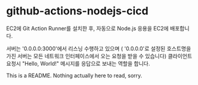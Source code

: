 # github-actions-nodejs-cicd

EC2에 Git Action Runner를 설치한 후, 자동으로 Node.js 응용을 EC2에 배포합니다.

서버는  '0.0.0.0:3000'에서 리스닝 수행하고 있으며
( '0.0.0.0'로 설정된 호스트명을 가진 서버는 모든 네트워크 인터페이스에서 오는 요청을 받을 수 있습니다)
클라이언트 요청시  "Hello, World!" 메시지를 응답으로 보내는 역할을 합니다.

This is a README. Nothing actually here to read, sorry.
